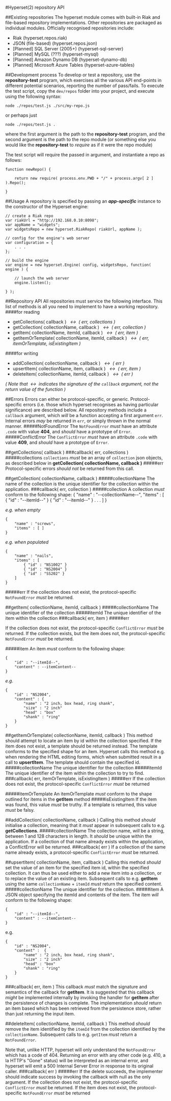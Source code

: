 #Hyperset(2) repository API



##Existing repositories
The hyperset module comes with built-in Riak and file-based repository implementations. Other repositories are packaged as individual modules. Officially recognised repositories include:
* Riak (hyperset.repos.riak)
* JSON (file-based) (hyperset.repos.json)
* [Planned] SQL Server (2005+) (hyperset-sql-server)
* [Planned] MySQL (???) (hyperset-mysql)
* [Planned] Amazon Dynamo DB (hyperset-dynamo-db)
* [Planned] Microsoft Azure Tables (hyperset-azure-tables)



##Development process
To develop or test a repository, use the **repository-test** program, which exercises all the various API end-points in different potential scenarios, reporting the number of pass/fails. To execute the test script, copy the ```dev/repos``` folder into your project, and execute using the following syntax:


	node ./repos/test.js ./src/my-repo.js
	

or perhaps just

	node ./repos/test.js .
	


where the first argument is the path to the **repository-test** program, and the second argument is the path to the repo module (or something else you would like the **repository-test** to *require* as if it were the repo module)

The test script will require the passed in argument, and instantiate a repo as follows:

	function newRepo() {

		return new require( process.env.PWD + "/" + process.argv[ 2 ] ).Repo();
	
	}

##Usage
A repository is specified by passing an ***app-specific*** instance to the constructor of the Hyperset engine:

	// create a Riak repo
	var riakUrl = "http://192.168.0.10:8098";
	var appName = "widgets";
	var widgetsRepo = new hyperset.RiakRepo( riakUrl, appName );
	
	// config for the engine's web server
	var configuration = {
		. . .
	};
	
	// build the engine
	var engine = new hyperset.Engine( config, widgetsRepo, function( engine ) {
		
		// launch the web server
		engine.listen();
	
	} );



##Repository API
All repositories must service the following interface. This list of methods is all you need to implement to have a working repository.
####for reading
* getCollections( callback )
	*&nbsp;&nbsp;&harr;&nbsp; ( err, collections )*
* getCollection( collectionName, callback )
	*&nbsp;&nbsp;&harr;&nbsp; ( err, collection )*
* getItem( collectionName, itemId, callback )
	*&nbsp;&nbsp;&harr;&nbsp; ( err, item )*
* getItemOrTemplate( collectionName, itemId, callback )
	*&nbsp;&nbsp;&harr;&nbsp; ( err, itemOrTemplate, isExistingItem )*

####for writing
* addCollection( collectionName, callback )
	*&nbsp;&nbsp;&harr;&nbsp; ( err )*
* upsertItem( collectionName, item, callback )
	*&nbsp;&nbsp;&harr;&nbsp; ( err, item )*
* deleteItem( collectionName, itemId, callback )
	*&nbsp;&nbsp;&harr;&nbsp; ( err )*

*( Note that &nbsp;&harr;&nbsp; indicates the signature of the ```callback``` argument, not the return value of the function )*



##Errors
Errors can either be protocol-specific, or generic. Protocol-specific errors (i.e. those which hyperset recognises as having particular significance) are described below. All repository methods include a ```callback``` argument, which *will* be a function accepting a first argument ```err```. Internal errors *may* be returned in ```err```, or simply thrown in the normal manner.
#####NotFoundError
The ```NotFoundError``` *must* have an attribute ```.code``` with value **404**, and *should* have a prototype of ```Error```.
#####ConflictError
The ```ConflictError``` *must* have an attribute ```.code``` with value **409**, and *should* have a prototype of ```Error```.



##getCollections( callback )
###callback( err, collections )
#####collections
```collections``` *must* be an array of ```collection``` json objects, as described below in **getCollection( collectionName, callback )**
#####err
Protocol-specific errors *should not* be returned from this call.



##getCollection( collectionName, callback )
#####collectionName
The name of the collection is the unique identifier for the collection within the application.
###callback( err, collection )
#####collection
A collection *must* conform to the following shape:
	{
		"name" : "--collectionName--",
		"items" : [ 
			{ "id" : "--itemId--" }
			{ "id" : "--itemId--" }
			. . .
		]
	}

*e.g. when empty*

	{
		"name" : "screws", 
		"items" : [ ]
	}
*e.g. when populated*

	{
		"name" : "nails",
		"items" : [
			{ "id" : "NS1002" }
			{ "id" : "NS2004" }
			{ "id" : "SS202" }
		]
	}
#####err
If the collection does not exist, the protocol-specific ```NotFoundError``` *must* be returned.



##getItem( collectionName, itemId, callback )
#####collectionName
The unique identifier of the collection
#####itemId
The unique identifier of the item within the collection
###callback( err, item )
#####err


If the collection does not exist, the protocol-specific ```ConflictError``` *must* be returned.
If the collection exists, but the item does not, the protocol-specific ```NotFoundError``` *must* be returned.

#####item
An item *must* conform to the following shape:

	{
		"id" : "--itemId--",
		"content" : --itemContent--
	}
*e.g.*

	{
		"id" : "NS2004",
		"content" : {
			"name" : "2 inch, box head, ring shank",
			"size" : "2 inch"
			"head" : "box"
			"shank" : "ring"
		}
	}



##getItemOrTemplate( collectionName, itemId, callback )
This method should attempt to locate an item by id within the collection specified. If the item does not exist, a template should be returned instead. The template conforms to the specified shape for an item. Hyperset calls this method e.g. when rendering the HTML editing forms, which when submitted result in a call to **upsertItem**. The template should contain the specified id.
#####collectionName
The unique identifier for the collection
#####itemId
The unique identifier of the item within the collection to try to find.
###callback( err, itemOrTemplate, isExistingItem )
#####err
If the collection does not exist, the protocol-specific ```ConflictError``` *must* be returned

#####itemOrTemplate
An itemOrTemplate *must* conform to the shape outlined for items in the **getItem** method
#####isExistingItem
If the item was found, this value *must* be truthy. If a template is returned, this value *must* be falsy.



##addCollection( collectionName, callback )
Calling this method *should* initialise a collection, meaning that it *must* appear in subsequent calls to e.g. **getCollections**.
#####collectionName
The collection name, *will* be a string, between 1 and 128 characters in length. It *should* be unique within the application. If a collection of that name already exists within the application, a ConflictError will be returned.
###callback( err )
If a collection of the same name already exists, a protocol-specific ```ConflictError``` *must* be returned.



##upsertItem( collectionName, item, callback )
Calling this method *should* set the value of an item for the specified item id, within the specified collection. It can thus be used either to add a new item into a collection, or to replace the value of an existing item. Subsequent calls to e.g. **getItem** using the same ```collectionName``` + ```itemId``` *must* return the specified content.
#####collectionName
The unique identifier for the collection.
#####item
A JSON object specifying the itemId and contents of the item. The item *will* conform to the following shape:

	{
		"id" : "--itemId--",
		"content" : --itemContent--
	}
e.g.

	{
		"id" : "NS2004",
		"content" :  {
			"name" : "2 inch, box head, ring shank",
			"size" : "2 inch"
			"head" : "box"
			"shank" : "ring"
		}
	}
###callback( err, item )
This callback *must* match the signature and semantics of the callback for **getItem**. It is suggested that this callback *might* be implemented internally by invoking the handler for **getItem** after the persistence of changes is complete. The implementation *should* return an item based which has been retrieved from the persistence store, rather than just returning the input item.



##deleteItem( collectionName, itemId, callback )
This method *should* remove the item identified by the ```itemId``` from the collection identified by the ```collectionName```. Subsequent calls to e.g. ```getItem``` *must* return a ```NotFoundError```.

Note that, unlike HTTP, hyperset will only understand the ```NotFoundError``` which has a code of 404. Returning an error with any other code (e.g. 410, a la HTTP's "Gone" status) will be interpreted as an internal error, and hyperset will emit a 500 Internal Server Error in response to its original caller.
###callback( err )
#####err
If the delete succeeds, the implementer should indicate success by invoking the callback with null as the only argument.
If the collection does not exist, the protocol-specific ```ConflictError``` *must* be returned. If the item does not exist, the protocol-specific ```NotFoundError``` *must* be returned

